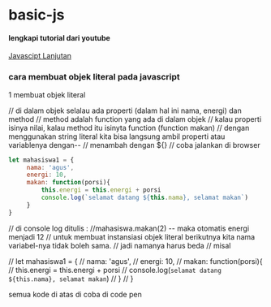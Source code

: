 # basic-js

#### lengkapi tutorial dari youtube
[Javascipt Lanjutan](https://www.youtube.com/watch?v=RwT41El778A&list=PLFIM0718LjIUGpY8wmE41W7rTJo_3Y46-&index=1)

  
### cara membuat objek literal pada javascript
1 membuat objek literal

// di dalam objek selalau ada properti (dalam hal ini nama, energi) dan method
// method adalah function yang ada di dalam objek
// kalau properti isinya nilai, kalau method itu isinyta function (function makan)
// dengan menggunakan string literal kita bisa langsung ambil properti atau variablenya dengan--
// menambah dengan ${}
// coba jalankan di browser

```Javascript
let mahasiswa1 = {
     nama: 'agus',
     energi: 10,
     makan: function(porsi){
         this.energi = this.energi + porsi
         console.log(`selamat datang ${this.nama}, selamat makan`)
     }
}
```

// di console log ditulis :
//mahasiswa.makan(2) -- maka otomatis energi menjadi 12
// untuk membuat instansiasi objek literal berikutnya kita nama variabel-nya tidak boleh sama.
// jadi namanya harus beda
// misal

// let mahasiswa1 = {
//     nama: 'agus',
//     energi: 10,
//     makan: function(porsi){
//         this.energi = this.energi + porsi
//         console.log(`selamat datang ${this.nama}, selamat makan`)
//     }
// }

semua kode di atas di coba di code pen

